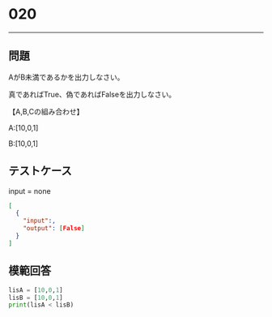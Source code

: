 
# 020

---

## 問題

AがB未満であるかを出力しなさい。

真であればTrue、偽であればFalseを出力しなさい。

【A,B,Cの組み合わせ】

A:[10,0,1]

B:[10,0,1]

## テストケース

input = none

```json
[
  {
    "input":,
    "output": [False]
  }
]
```

## 模範回答

```python
lisA = [10,0,1]
lisB = [10,0,1]
print(lisA < lisB)
```

